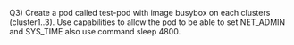 Q3) Create a pod called test-pod with image busybox on each clusters (cluster1..3). Use capabilities to allow the pod to be able to set NET_ADMIN and SYS_TIME also use command sleep 4800.
